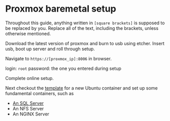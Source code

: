 # Proxmox baremetal setup

Throughout this guide, anything written in `[square brackets]` is supposed to be replaced by you. Replace all 
of the text, including the brackets, unless otherwise mentioned.

Download the latest version of proxmox and burn to usb using etcher.
Insert usb, boot up server and roll through setup. 

Navigate to `https://[proxmox_ip]:8006` in browser.

login: `root`
password: the one you entered during setup

Complete online setup.

Next checkout the [template](./ubuntu.md) for a new Ubuntu container and set up some fundamental containers, such as
* [An SQL Server](../database/)
* An NFS Server
* An NGINX Server
